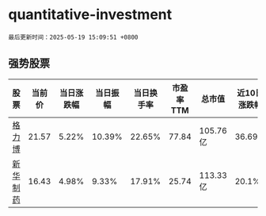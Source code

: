 # quantitative-investment

`最后更新时间：2025-05-19 15:09:51 +0800`

## 强势股票

|股票|当前价|当日涨跌幅|当日振幅|当日换手率|市盈率TTM|总市值|近10日涨跌幅|
|----|----|----|----|----|----|----|----|
|[格力博](https://xueqiu.com/S/SZ301260)|21.57|5.22%|10.39%|22.65%|77.84|105.76亿|36.69%|
|[新华制药](https://xueqiu.com/S/SZ000756)|16.43|4.98%|9.33%|17.91%|25.74|113.33亿|20.1%|
